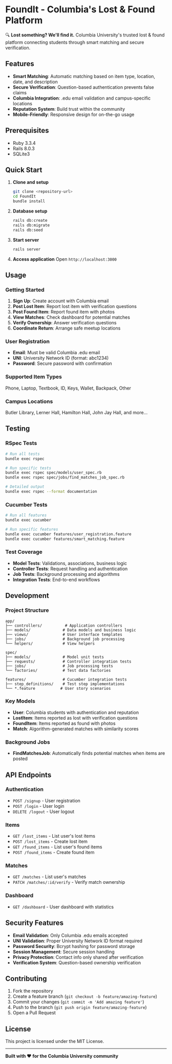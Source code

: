 # FoundIt - Columbia's Lost & Found Platform

🔍 **Lost something? We'll find it.** Columbia University's trusted lost & found platform connecting students through smart matching and secure verification.

## Features

- **Smart Matching**: Automatic matching based on item type, location, date, and description
- **Secure Verification**: Question-based authentication prevents false claims
- **Columbia Integration**: .edu email validation and campus-specific locations
- **Reputation System**: Build trust within the community
- **Mobile-Friendly**: Responsive design for on-the-go usage

## Prerequisites

- Ruby 3.3.4
- Rails 8.0.3
- SQLite3

## Quick Start

1. **Clone and setup**
   ```bash
   git clone <repository-url>
   cd FoundIt
   bundle install
   ```

2. **Database setup**
   ```bash
   rails db:create
   rails db:migrate
   rails db:seed
   ```

3. **Start server**
   ```bash
   rails server
   ```

4. **Access application**
   Open `http://localhost:3000`

## Usage

### Getting Started
1. **Sign Up**: Create account with Columbia email
2. **Post Lost Item**: Report lost item with verification questions
3. **Post Found Item**: Report found item with photos
4. **View Matches**: Check dashboard for potential matches
5. **Verify Ownership**: Answer verification questions
6. **Coordinate Return**: Arrange safe meetup locations

### User Registration
- **Email**: Must be valid Columbia .edu email
- **UNI**: University Network ID (format: abc1234)
- **Password**: Secure password with confirmation

### Supported Item Types
Phone, Laptop, Textbook, ID, Keys, Wallet, Backpack, Other

### Campus Locations
Butler Library, Lerner Hall, Hamilton Hall, John Jay Hall, and more...

## Testing

### RSpec Tests
```bash
# Run all tests
bundle exec rspec

# Run specific tests
bundle exec rspec spec/models/user_spec.rb
bundle exec rspec spec/jobs/find_matches_job_spec.rb

# Detailed output
bundle exec rspec --format documentation
```

### Cucumber Tests
```bash
# Run all features
bundle exec cucumber

# Run specific features
bundle exec cucumber features/user_registration.feature
bundle exec cucumber features/smart_matching.feature
```

### Test Coverage
- **Model Tests**: Validations, associations, business logic
- **Controller Tests**: Request handling and authentication
- **Job Tests**: Background processing and algorithms
- **Integration Tests**: End-to-end workflows

## Development

### Project Structure
```
app/
├── controllers/          # Application controllers
├── models/              # Data models and business logic
├── views/               # User interface templates
├── jobs/                # Background job processing
└── helpers/             # View helpers

spec/
├── models/              # Model unit tests
├── requests/            # Controller integration tests
├── jobs/                # Job processing tests
└── factories/           # Test data factories

features/                # Cucumber integration tests
├── step_definitions/    # Test step implementations
└── *.feature           # User story scenarios
```

### Key Models
- **User**: Columbia students with authentication and reputation
- **LostItem**: Items reported as lost with verification questions
- **FoundItem**: Items reported as found with photos
- **Match**: Algorithm-generated matches with similarity scores

### Background Jobs
- **FindMatchesJob**: Automatically finds potential matches when items are posted

## API Endpoints

### Authentication
- `POST /signup` - User registration
- `POST /login` - User login
- `DELETE /logout` - User logout

### Items
- `GET /lost_items` - List user's lost items
- `POST /lost_items` - Create lost item
- `GET /found_items` - List user's found items
- `POST /found_items` - Create found item

### Matches
- `GET /matches` - List user's matches
- `PATCH /matches/:id/verify` - Verify match ownership

### Dashboard
- `GET /dashboard` - User dashboard with statistics

## Security Features

- **Email Validation**: Only Columbia .edu emails accepted
- **UNI Validation**: Proper University Network ID format required
- **Password Security**: Bcrypt hashing for password storage
- **Session Management**: Secure session handling
- **Privacy Protection**: Contact info only shared after verification
- **Verification System**: Question-based ownership verification

## Contributing

1. Fork the repository
2. Create a feature branch (`git checkout -b feature/amazing-feature`)
3. Commit your changes (`git commit -m 'Add amazing feature'`)
4. Push to the branch (`git push origin feature/amazing-feature`)
5. Open a Pull Request

## License

This project is licensed under the MIT License.

---

**Built with ❤️ for the Columbia University community**